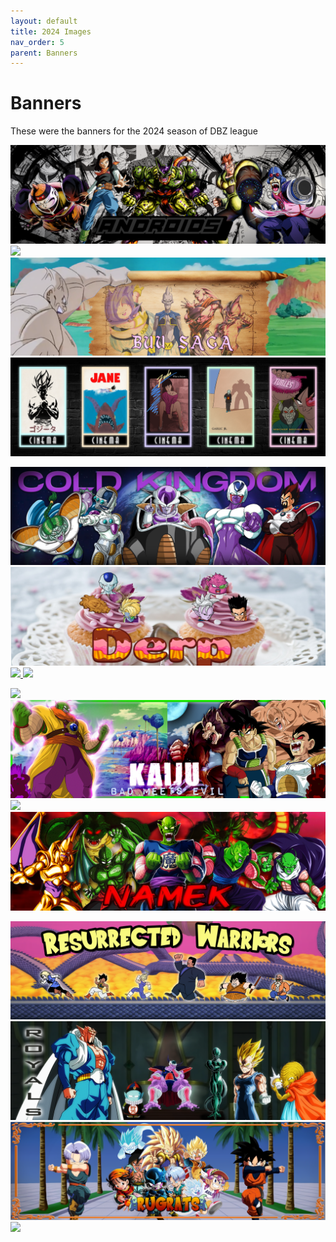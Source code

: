 ```yaml
---
layout: default
title: 2024 Images
nav_order: 5
parent: Banners
---
```


# Banners

These were the banners for the 2024 season of DBZ league

[![](./images/2024/androids.png) ](./images/2024/androids.png)
[![](./images/2024/budokai.png) ](./images/2024/budokai.png)
[![](./images/2024/buuSaga.png) ](./images/2024/buuSaga.png)
[![](./images/2024/cinema.png) ](./images/2024/cinema.png)

[![](./images/2024/coldKingdom.png) ](./images/2024/coldKingdom.png)
[![](./images/2024/derp.png) ](./images/2024/derp.png)
[![](./images/2024/earthDefenders.png) ](./images/2024/earthDefenders.png)
[![](./images/2024/gt.png) ](./images/2024/gt.png)

[![](./images/2024/hybrids.png) ](./images/2024/budokai.png)
[![](./images/2024/kaiju.png) ](./images/2024/kaiju.png)
[![](./images/2024/muscle.png) ](./images/2024/muscle.png)
[![](./images/2024/namek.png) ](./images/2024/namek.png)

[![](./images/2024/resurrectedWarriors.png) ](./images/2024/resurrectedWarriors.png)
[![](./images/2024/royals.png) ](./images/2024/royals.png)
[![](./images/2024/rugrats.png) ](./images/2024/rugrats.png)
[![](./images/2024/sentai.png) ](./images/2024/sentai.png)